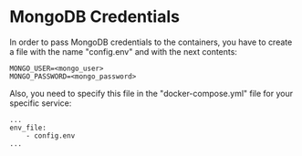 # MongoDB Credentials

In order to pass MongoDB credentials to the containers, you have to create a
file with the name "config.env" and with the next contents:
```
MONGO_USER=<mongo_user>
MONGO_PASSWORD=<mongo_password>
```

Also, you need to specify this file in the "docker-compose.yml" file for your
specific service:
```
...
env_file:
    - config.env
...
```
